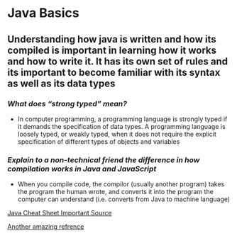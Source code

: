 # Java Basics #

## Understanding how java is written and how its compiled is important in learning how it works and how to write it. It has its own set of rules and its important to become familiar with its syntax as well as its data types ##

### *What does “strong typed” mean?* ###

- In computer programming, a programming language is strongly typed if it demands the specification of data types. A programming language is loosely typed, or weakly typed, when it does not require the explicit specification of different types of objects and variables

### *Explain to a non-technical friend the difference in how compilation works in Java and JavaScript* ###

- When you compile code, the compilor (usually another program) takes the program the human wrote, and converts it into the program the computer can understand (i.e. converts from Java to machine language)

[Java Cheat Sheet Important Source](https://www.dummies.com/article/technology/programming-web-design/java/java-for-dummies-cheat-sheet-207676/)

[Another amazing refrence](https://www.dummies.com/article/technology/programming-web-design/java/java-all-in-one-for-dummies-cheat-sheet-207712/)
